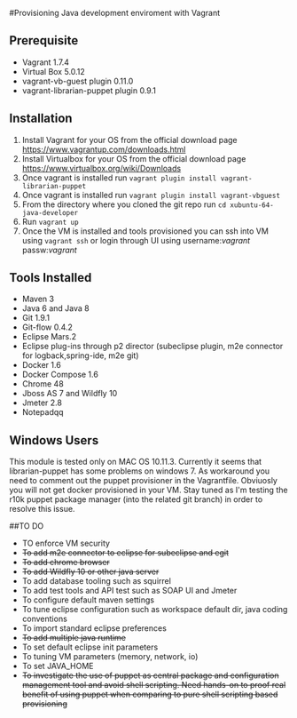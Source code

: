 #Provisioning Java development enviroment with Vagrant
## Prerequisite
* Vagrant  1.7.4
* Virtual Box  5.0.12
* vagrant-vb-guest plugin 0.11.0
* vagrant-librarian-puppet plugin 0.9.1

## Installation 
1. Install Vagrant for your OS from the official download page https://www.vagrantup.com/downloads.html
2. Install Virtualbox for your OS from the official download page https://www.virtualbox.org/wiki/Downloads
3. Once vagrant is installed run ```vagrant plugin install vagrant-librarian-puppet```
4. Once vagrant is installed run ```vagrant plugin install vagrant-vbguest```
5. From the directory where you cloned the git repo run ```cd xubuntu-64-java-developer```
6. Run ```vagrant up```
7. Once the VM is installed and tools provisioned you can ssh into VM using ```vagrant ssh``` or login through UI using username:*vagrant* passw:*vagrant*

## Tools Installed
* Maven 3 
* Java 6 and Java 8 
* Git 1.9.1
* Git-flow 0.4.2
* Eclipse Mars.2  
* Eclipse plug-ins through p2 director (subeclipse plugin, m2e connector for logback,spring-ide, m2e git)
* Docker 1.6 
* Docker Compose 1.6
* Chrome 48
* Jboss AS 7 and Wildfly 10
* Jmeter 2.8
* Notepadqq
## Windows Users
This module is tested only on MAC OS 10.11.3.
Currently it seems that librarian-puppet has some problems on windows 7. As workaround you need to comment out the puppet provisioner in the Vagrantfile. Obviuosly you will not get docker provisioned in your VM.
Stay tuned as I'm testing the r10k puppet package manager (into the related git branch) in order to resolve this issue.

##TO DO
* TO enforce VM security
* <s>To add m2e connector to eclipse for subeclipse and egit</s>
* <s>To add chrome browser</s>
* <s>To add Wildfly 10 or other java server</s>
* To add database tooling such as squirrel
* To add test tools and API test such as SOAP UI and Jmeter
* To configure default maven settings
* To tune eclipse configuration such as workspace default dir, java coding conventions
* To import standard eclipse preferences
* <s>To add multiple java runtime</s>
* To set default eclipse init parameters
* To tuning VM parameters (memory, network, io)
* To set JAVA_HOME
* <s>To investigate the use of puppet as central package and configuration management tool and avoid shell scripting. Need hands-on to proof real benefit of using puppet when comparing to pure shell scripting based provisioning</s>